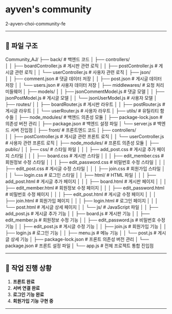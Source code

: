 # ayven's community
2-ayven-choi-community-fe

---
## 📂 파일 구조
Community_AJ/
├── back/                             # 백엔드 코드
│   ├── controllers/                  
│   │   ├── boardController.js        # 게시판 관련 로직
│   │   ├── postController.js         # 게시글 관련 로직
│   │   └── userController.js         # 사용자 관련 로직
│   ├── json/                         
│   │   ├── comment.json              # 댓글 데이터 저장
│   │   ├── post.json                 # 게시글 데이터 저장
│   │   └── users.json                # 사용자 데이터 저장
│   ├── middlewares/                  # 요청 처리 미들웨어
│   ├── models/
│   │   ├── jsonCommentModel.js       # 댓글 모델
│   │   ├── jsonPostModel.js          # 게시글 모델
│   │   └── jsonUserModel.js          # 사용자 모델
│   ├── routes/
│   │   ├── boardRouter.js            # 게시판 라우트
│   │   ├── postRouter.js             # 게시글 라우트
│   │   └── userRouter.js             # 사용자 라우트
│   ├── utils/                        # 유틸리티 함수들
│   ├── node_modules/                 # 백엔드 의존성 모듈
│   ├── package-lock.json             # 의존성 버전 관리
│   ├── package.json                  # 백엔드 설정 파일
│   └── server.js                     # 백엔드 서버 진입점
│
├── front/                            # 프론트엔드 코드
│   ├── controllers/                  
│   │   ├── postController.js         # 게시글 관련 프론트 로직
│   │   └── userController.js         # 사용자 관련 프론트 로직
│   ├── node_modules/                 # 프론트 의존성 모듈
│   ├── public/
│   │   ├── css/                      # 스타일 파일
│   │   │   ├── add_post.css          # 게시글 추가 페이지 스타일
│   │   │   ├── board.css             # 게시판 스타일
│   │   │   ├── edit_member.css       # 회원정보 수정 스타일
│   │   │   ├── edit_password.css     # 비밀번호 수정 스타일
│   │   │   ├── edit_post.css         # 게시글 수정 스타일
│   │   │   ├── join.css              # 회원가입 스타일
│   │   │   └── login.css             # 로그인 스타일
│   │   ├── html/                     # HTML 파일
│   │   │   ├── add_post.html         # 게시글 추가 페이지
│   │   │   ├── board.html            # 게시판 페이지
│   │   │   ├── edit_member.html      # 회원정보 수정 페이지
│   │   │   ├── edit_password.html    # 비밀번호 수정 페이지
│   │   │   ├── edit_post.html        # 게시글 수정 페이지
│   │   │   ├── join.html             # 회원가입 페이지
│   │   │   ├── login.html            # 로그인 페이지
│   │   │   └── post.html             # 게시글 상세 페이지
│   │   └── js/                       # JavaScript 파일
│   │       ├── add_post.js           # 게시글 추가 기능
│   │       ├── board.js              # 게시판 기능
│   │       ├── edit_member.js        # 회원정보 수정 기능
│   │       ├── edit_password.js      # 비밀번호 수정 기능
│   │       ├── edit_post.js          # 게시글 수정 기능
│   │       ├── join.js               # 회원가입 기능
│   │       ├── login.js              # 로그인 기능
│   │       ├── menu.js               # 메뉴 기능
│   │       └── post.js               # 게시글 상세 기능
│   ├── package-lock.json             # 프론트 의존성 버전 관리
│   └── package.json                  # 프론트 설정 파일
│
└── app.js                            # 전체 프로젝트 통합 진입점


---

## 🚀 작업 진행 상황

1. **프론트 완료**
2. **서버 연결 완료**
3. **로그인 기능 완료**
4. **회원가입 기능 구현 중**

---
